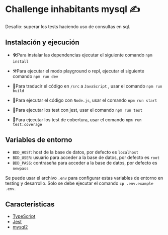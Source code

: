 # Challenge inhabitants mysql :writing_hand:

Desafio: superar los tests haciendo uso de consultas en sql.

## Instalación y ejecución

- 🛠Para instalar las dependencias ejecutar el siguiente comando `npm install`

- ⚒Para ejecutar el modo playground o repl, ejecutar el siguiente comando `npm run dev`

- 🔧Para traducir el código en `/src` a `JavaScript` , usar el comando `npm run build`

- 🔑Para ejecutar el código con `Node.js`, usar el comando `npm run start`

- 🧪Para ejecutar los test con jest, usar el comando `npm run test`

- 🧪Para ejecutar los test de cobertura, usar el comando `npm run test:coverage`

## Variables de entorno

- `BDD_HOST`: host de la base de datos, por defecto es `localhost`
- `BDD_USER`: usuario para acceder a la base de datos, por defecto es `root`
- `BDD_PASS`: contraseña para acceder a la base de datos, por defecto es `newpass`

Se puede usar el archivo `.env` para configurar estas variables de entorno en testing y desarrollo. Solo se debe ejecutar el comando `cp .env.example .env`.

## Características

- [TypeScript](https://www.typescriptlang.org/)
- [Jest](https://jestjs.io/)
- [mysql2](https://www.npmjs.com/package/mysql2)
